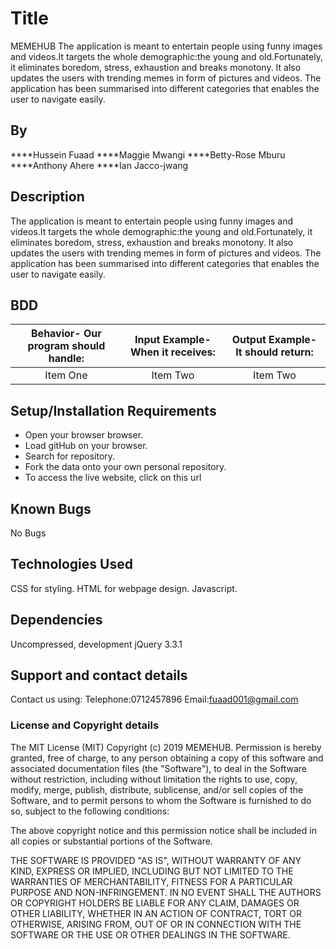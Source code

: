 # Title
MEMEHUB
The application is meant to entertain people using funny images and videos.It targets the whole demographic:the young and old.Fortunately, it eliminates boredom, stress, exhaustion and breaks monotony. It also updates the users with trending memes in form of pictures and videos. The application has been summarised into different categories that enables the user to navigate easily.  
## By
****Hussein Fuaad
****Maggie Mwangi
****Betty-Rose Mburu
****Anthony Ahere
****Ian Jacco-jwang
## Description
The application is meant to entertain people using funny images and videos.It targets the whole demographic:the young and old.Fortunately, it eliminates boredom, stress, exhaustion and breaks monotony. It also updates the users with trending memes in form of pictures and videos. The application has been summarised into different categories that enables the user to navigate easily.  
## BDD
| Behavior- Our program should handle: | Input Example- When it receives: | Output Example- It should return: |
| :-------------: | :-------------: | :-------------: |
| Item One       | Item Two       | Item Two       |
## Setup/Installation Requirements
* Open your browser browser.
* Load gitHub on your browser.
* Search for  repository.
* Fork the data onto your own personal repository.
* To access the live website, click on this url
## Known Bugs
No Bugs
## Technologies Used
CSS for styling.
HTML for webpage design.
Javascript.
## Dependencies
Uncompressed, development jQuery 3.3.1
## Support and contact details
Contact us using:
Telephone:0712457896
Email:fuaad001@gmail.com
### License and Copyright details
The MIT License (MIT)
Copyright (c) 2019 MEMEHUB.
Permission is hereby granted, free of charge, to any person obtaining a copy
of this software and associated documentation files (the "Software"), to deal
in the Software without restriction, including without limitation the rights
to use, copy, modify, merge, publish, distribute, sublicense, and/or sell
copies of the Software, and to permit persons to whom the Software is
furnished to do so, subject to the following conditions:

The above copyright notice and this permission notice shall be included in
all copies or substantial portions of the Software.

THE SOFTWARE IS PROVIDED "AS IS", WITHOUT WARRANTY OF ANY KIND, EXPRESS OR
IMPLIED, INCLUDING BUT NOT LIMITED TO THE WARRANTIES OF MERCHANTABILITY,
FITNESS FOR A PARTICULAR PURPOSE AND NON-INFRINGEMENT. IN NO EVENT SHALL THE
AUTHORS OR COPYRIGHT HOLDERS BE LIABLE FOR ANY CLAIM, DAMAGES OR OTHER
LIABILITY, WHETHER IN AN ACTION OF CONTRACT, TORT OR OTHERWISE, ARISING FROM,
OUT OF OR IN CONNECTION WITH THE SOFTWARE OR THE USE OR OTHER DEALINGS IN
THE SOFTWARE.
